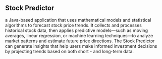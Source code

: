 ## Stock Predictor
a Java-based application that uses mathematical models and statistical algorithms to forecast stock price trends. 
It collects and processes historical stock data, then applies predictive models—such as moving averages, linear regression, or machine learning techniques—to analyze market patterns and estimate future price directions. 
The Stock Predictor can generate insights that help users make informed investment decisions by projecting trends based on both short - and long-term data.
